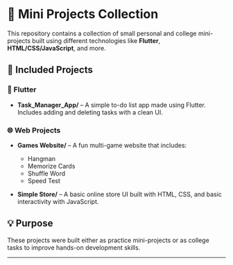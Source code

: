 # 🧩 Mini Projects Collection

This repository contains a collection of small personal and college mini-projects built using different technologies like **Flutter**, **HTML/CSS/JavaScript**, and more.

## 📁 Included Projects

### 🚀 Flutter
- **Task_Manager_App/** – A simple to-do list app made using Flutter. Includes adding and deleting tasks with a clean UI.

### 🌐 Web Projects
- **Games Website/** – A fun multi-game website that includes:
  - Hangman
  - Memorize Cards
  - Shuffle Word
  - Speed Test


- **Simple Store/** – A basic online store UI built with HTML, CSS, and basic interactivity with JavaScript.

## 💡 Purpose

These projects were built either as practice mini-projects or as college tasks to improve hands-on development skills. 


---
